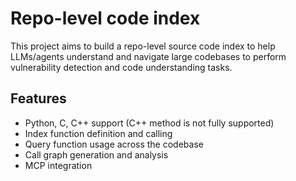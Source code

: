 # Repo-level code index

This project aims to build a repo-level source code index to help LLMs/agents understand and navigate large codebases to
perform vulnerability detection and code understanding tasks.

## Features
- Python, C, C++ support (C++ method is not fully supported)
- Index function definition and calling
- Query function usage across the codebase
- Call graph generation and analysis
- MCP integration
